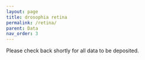 ```yaml
---
layout: page
title: drosophia retina
permalink: /retina/
parent: Data
nav_order: 3
---
```


Please check back shortly for all data to be deposited.
